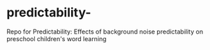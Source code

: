 # predictability-
Repo for Predictability: Effects of background noise predictability on preschool children's word learning 
